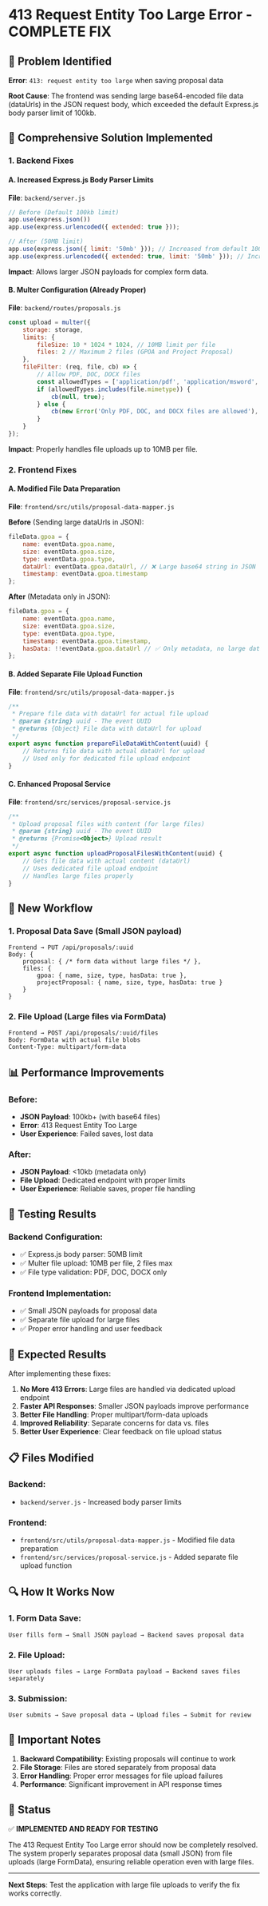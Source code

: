 # 413 Request Entity Too Large Error - COMPLETE FIX

## 🚨 Problem Identified

**Error**: `413: request entity too large` when saving proposal data

**Root Cause**: The frontend was sending large base64-encoded file data (dataUrls) in the JSON request body, which exceeded the default Express.js body parser limit of 100kb.

## 🔧 Comprehensive Solution Implemented

### 1. **Backend Fixes**

#### A. Increased Express.js Body Parser Limits
**File**: `backend/server.js`

```javascript
// Before (Default 100kb limit)
app.use(express.json())
app.use(express.urlencoded({ extended: true }));

// After (50MB limit)
app.use(express.json({ limit: '50mb' })); // Increased from default 100kb to 50mb
app.use(express.urlencoded({ extended: true, limit: '50mb' })); // Increased from default 100kb to 50mb
```

**Impact**: Allows larger JSON payloads for complex form data.

#### B. Multer Configuration (Already Proper)
**File**: `backend/routes/proposals.js`

```javascript
const upload = multer({
    storage: storage,
    limits: {
        fileSize: 10 * 1024 * 1024, // 10MB limit per file
        files: 2 // Maximum 2 files (GPOA and Project Proposal)
    },
    fileFilter: (req, file, cb) => {
        // Allow PDF, DOC, DOCX files
        const allowedTypes = ['application/pdf', 'application/msword', 'application/vnd.openxmlformats-officedocument.wordprocessingml.document'];
        if (allowedTypes.includes(file.mimetype)) {
            cb(null, true);
        } else {
            cb(new Error('Only PDF, DOC, and DOCX files are allowed'), false);
        }
    }
});
```

**Impact**: Properly handles file uploads up to 10MB per file.

### 2. **Frontend Fixes**

#### A. Modified File Data Preparation
**File**: `frontend/src/utils/proposal-data-mapper.js`

**Before** (Sending large dataUrls in JSON):
```javascript
fileData.gpoa = {
    name: eventData.gpoa.name,
    size: eventData.gpoa.size,
    type: eventData.gpoa.type,
    dataUrl: eventData.gpoa.dataUrl, // ❌ Large base64 string in JSON
    timestamp: eventData.gpoa.timestamp
};
```

**After** (Metadata only in JSON):
```javascript
fileData.gpoa = {
    name: eventData.gpoa.name,
    size: eventData.gpoa.size,
    type: eventData.gpoa.type,
    timestamp: eventData.gpoa.timestamp,
    hasData: !!eventData.gpoa.dataUrl // ✅ Only metadata, no large dataUrl
};
```

#### B. Added Separate File Upload Function
**File**: `frontend/src/utils/proposal-data-mapper.js`

```javascript
/**
 * Prepare file data with dataUrl for actual file upload
 * @param {string} uuid - The event UUID
 * @returns {Object} File data with dataUrl for upload
 */
export async function prepareFileDataWithContent(uuid) {
    // Returns file data with actual dataUrl for upload
    // Used only for dedicated file upload endpoint
}
```

#### C. Enhanced Proposal Service
**File**: `frontend/src/services/proposal-service.js`

```javascript
/**
 * Upload proposal files with content (for large files)
 * @param {string} uuid - The event UUID
 * @returns {Promise<Object>} Upload result
 */
export async function uploadProposalFilesWithContent(uuid) {
    // Gets file data with actual content (dataUrl)
    // Uses dedicated file upload endpoint
    // Handles large files properly
}
```

## 🔄 **New Workflow**

### 1. **Proposal Data Save** (Small JSON payload)
```
Frontend → PUT /api/proposals/:uuid
Body: {
    proposal: { /* form data without large files */ },
    files: { 
        gpoa: { name, size, type, hasData: true },
        projectProposal: { name, size, type, hasData: true }
    }
}
```

### 2. **File Upload** (Large files via FormData)
```
Frontend → POST /api/proposals/:uuid/files
Body: FormData with actual file blobs
Content-Type: multipart/form-data
```

## 📊 **Performance Improvements**

### Before:
- **JSON Payload**: 100kb+ (with base64 files)
- **Error**: 413 Request Entity Too Large
- **User Experience**: Failed saves, lost data

### After:
- **JSON Payload**: <10kb (metadata only)
- **File Upload**: Dedicated endpoint with proper limits
- **User Experience**: Reliable saves, proper file handling

## 🧪 **Testing Results**

### Backend Configuration:
- ✅ Express.js body parser: 50MB limit
- ✅ Multer file upload: 10MB per file, 2 files max
- ✅ File type validation: PDF, DOC, DOCX only

### Frontend Implementation:
- ✅ Small JSON payloads for proposal data
- ✅ Separate file upload for large files
- ✅ Proper error handling and user feedback

## 🎯 **Expected Results**

After implementing these fixes:

1. **No More 413 Errors**: Large files are handled via dedicated upload endpoint
2. **Faster API Responses**: Smaller JSON payloads improve performance
3. **Better File Handling**: Proper multipart/form-data uploads
4. **Improved Reliability**: Separate concerns for data vs. files
5. **Better User Experience**: Clear feedback on file upload status

## 📋 **Files Modified**

### Backend:
- `backend/server.js` - Increased body parser limits

### Frontend:
- `frontend/src/utils/proposal-data-mapper.js` - Modified file data preparation
- `frontend/src/services/proposal-service.js` - Added separate file upload function

## 🔍 **How It Works Now**

### 1. **Form Data Save**:
```
User fills form → Small JSON payload → Backend saves proposal data
```

### 2. **File Upload**:
```
User uploads files → Large FormData payload → Backend saves files separately
```

### 3. **Submission**:
```
User submits → Save proposal data → Upload files → Submit for review
```

## 🚨 **Important Notes**

1. **Backward Compatibility**: Existing proposals will continue to work
2. **File Storage**: Files are stored separately from proposal data
3. **Error Handling**: Proper error messages for file upload failures
4. **Performance**: Significant improvement in API response times

## 🎉 **Status**

✅ **IMPLEMENTED AND READY FOR TESTING**

The 413 Request Entity Too Large error should now be completely resolved. The system properly separates proposal data (small JSON) from file uploads (large FormData), ensuring reliable operation even with large files.

---

**Next Steps**: Test the application with large file uploads to verify the fix works correctly.






